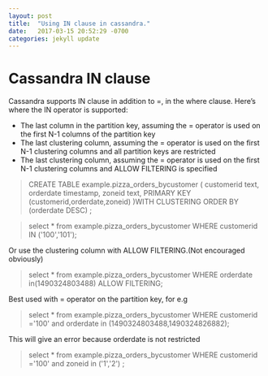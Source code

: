 ```yaml
---
layout: post
title:  "Using IN clause in cassandra."
date:   2017-03-15 20:52:29 -0700
categories: jekyll update
---
```


# Cassandra IN clause
Cassandra supports IN clause in addition to =, in the where clause.
Here’s where the IN operator is supported:
- The last column in the partition key, assuming the = operator is used on the first N-1 columns of the partition key
- The last clustering column, assuming the = operator is used on the first N-1 clustering columns and all partition keys are restricted
- The last clustering column, assuming the = operator is used on the first N-1 clustering columns and ALLOW FILTERING is specified

> CREATE TABLE example.pizza_orders_bycustomer (
 	customerid text,
 	orderdate timestamp,
 	zoneid text,
 	PRIMARY KEY (customerid,orderdate,zoneid)
 )WITH CLUSTERING ORDER BY (orderdate DESC) ;


> select * from example.pizza_orders_bycustomer WHERE customerid IN ('100','101');

Or use the clustering column with ALLOW FILTERING.(Not encouraged obviously)
>select * from example.pizza_orders_bycustomer WHERE orderdate in(1490324803488) ALLOW FILTERING;

Best used with = operator on the partition key, for e.g

> select * from example.pizza_orders_bycustomer WHERE customerid ='100' and orderdate in (1490324803488,1490324826882);

This will give an error because orderdate is not restricted

>select * from example.pizza_orders_bycustomer WHERE customerid ='100' and zoneid in ('1','2') ;


